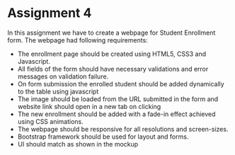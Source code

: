 
# Assignment 4

In this assignment we have to create a webpage for Student Enrollment form.
The webpage had following requirements:
- The enrollment page should be created using  HTML5, CSS3 and Javascript.
- All fields of the form should have necessary validations and error messages on validation failure.
- On form submission the enrolled student should be added dynamically to the table using javascript
- The image should be loaded from the URL submitted in the form and website link should open in a new tab on clicking
- The new enrollment should be added with a fade-in effect achieved using CSS animations.
- The webpage should be responsive for all resolutions and screen-sizes.
- Bootstrap framework should be used for layout and forms.
- UI should match as shown in the mockup
